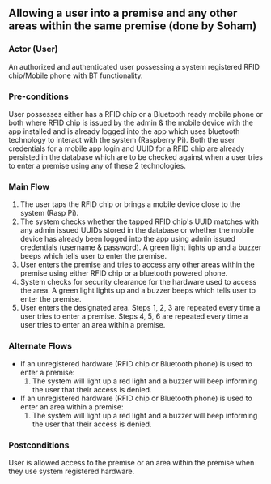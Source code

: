 ## Allowing a user into a premise and any other areas within the same premise (done by Soham)

### Actor (User)
An authorized and authenticated user possessing a system registered RFID chip/Mobile phone with BT functionality.

### Pre-conditions
User possesses either has a RFID chip or a Bluetooth ready mobile phone or both where RFID chip is issued by the 
admin & the mobile device with the app installed and is already logged into the app which uses bluetooth technology to interact with the system (Raspberry Pi). Both the user credentials for a mobile app login and UUID for a RFID chip are already persisted in the database which are to be checked against when a user tries to enter a premise using any of these 2 technologies.

### Main Flow
1. The user taps the RFID chip or brings a mobile device close to the system (Rasp Pi).
2. The system checks whether the tapped RFID chip's UUID matches with any admin issued UUIDs stored in the database or whether the mobile device has already been logged into the app using admin issued credentials (username & password). A green light lights up and a buzzer beeps which tells user to enter the premise. 
4. User enters the premise and tries to access any other areas within the premise using either RFID chip or a bluetooth powered phone.
5. System checks for security clearance for the hardware used to access the area. A green light lights up and a buzzer beeps which tells user to enter the premise.
6. User enters the designated area. Steps 1, 2, 3 are repeated every time a user tries to enter a premise. Steps 4, 5, 6 are repeated every time a user tries to enter an area within a premise.

### Alternate Flows
- If an unregistered hardware (RFID chip or Bluetooth phone) is used to enter a premise: 
  1. The system will light up a red light and a buzzer will beep informing the user that their access is denied.
- If an unregistered hardware (RFID chip or Bluetooth phone) is used to enter an area within a premise:
  1. The system will light up a red light and a buzzer will beep informing the user that their access is denied.

### Postconditions
User is allowed access to the premise or an area within the premise when they use system registered hardware.
